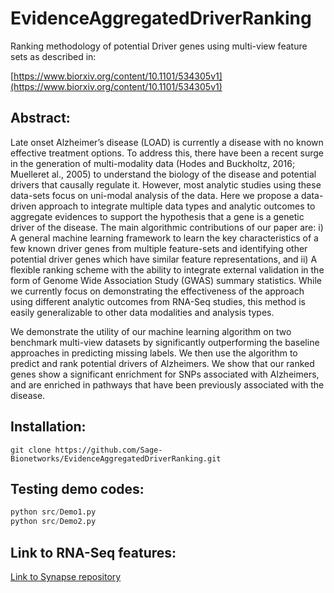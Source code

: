 # EvidenceAggregatedDriverRanking
Ranking methodology of potential Driver genes using multi-view feature sets as described in:

[https://www.biorxiv.org/content/10.1101/534305v1](https://www.biorxiv.org/content/10.1101/534305v1)

## Abstract: 

Late onset Alzheimer’s disease (LOAD) is currently a disease with no known effective treatment options. To address this, there have been a recent surge in the generation of multi-modality data (Hodes and Buckholtz, 2016; Muelleret al., 2005) to understand the biology of the disease and potential drivers that causally regulate it. However, most analytic studies using these data-sets focus on uni-modal analysis of the data. Here we propose a data-driven approach to integrate multiple data types and analytic outcomes to aggregate evidences to support the hypothesis that a gene is a genetic driver of the disease. The main algorithmic contributions of our paper are: i) A general machine learning framework to learn the key characteristics of a few known driver genes from multiple feature-sets and identifying other potential driver genes which have similar feature representations, and ii) A flexible ranking scheme with the ability to integrate external validation in the form of Genome Wide Association Study (GWAS) summary statistics. 
While we currently focus on demonstrating the effectiveness of the approach using different analytic outcomes from RNA-Seq studies, this method is easily generalizable to other data modalities and analysis types. 

We demonstrate the utility of our machine learning algorithm on two benchmark multi-view datasets by significantly outperforming the baseline approaches in predicting missing labels. We then use the algorithm to predict and rank potential drivers of Alzheimers. We show that our ranked genes show a significant enrichment for SNPs associated with Alzheimers, and are enriched in pathways that have been previously associated with the disease.

## Installation: 

```
git clone https://github.com/Sage-Bionetworks/EvidenceAggregatedDriverRanking.git
```

## Testing demo codes:
```Python
python src/Demo1.py
python src/Demo2.py
```

## Link to RNA-Seq features:
[Link to Synapse repository](https://www.synapse.org/#!Synapse:syn18097422/files/)

